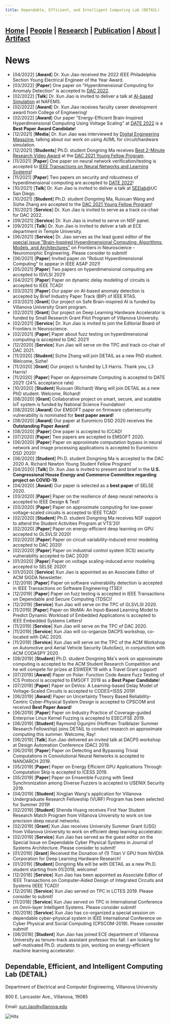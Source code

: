 ```yaml
---
title: Dependable, Efficient, and Intelligent Computing Lab (DETAIL)
---
```

## [**Home**](./) | [People](./people) | [Research](./research) | [Publication](./publication) | [About](./about) | [Artifact](./artifact) 

# News
* [04/2022] [**Award**] Dr. Xun Jiao received the 2022 IEEE Philadelphia Section Young Electrical Engineer of the Year Award.
* [03/2022] [**Paper**] One paper on "Hyperdimensional Computing for Anomaly Detection" is accepted to [DAC 2022](https://www.dac.com/).  
* [02/2022] [**Talk**] Dr. Xun Jiao is invited to deliver a talk at [AI-based Simulation](https://www.nafems.org/events/nafems/2022/ai-data-driven-models-and-machine-learning/#:~:text=Machine%20Learning%2Dbased%20Timing%20Error%20Simulation%20of%20Microelectronic%20Circuits%20(Stage%201)) at NAFEMS. 
* [02/2022] [**Award**] Dr. Xun Jiao receives faculty career development award from College of Engineering!
* [02/2022] [**Award**] Our paper "Energy-Efficient Brain-Inspired Hyperdimensional Computing Using Voltage Scaling" at [DATE 2022](https://www.date-conference.com/programme#:~:text=ENERGY%2DEFFICIENT%20BRAIN%2DINSPIRED%20HYPERDIMENSIONAL%20COMPUTING%20USING%20VOLTAGE%20SCALING) is a **Best Paper Award Candidate**!
* [12/2021] [**Media**] Dr. Xun Jiao was interviewed by [Digital Engineering Magazine](https://www.digitalengineering247.com/article/the-coming-of-age-of-ai-and-machine-learning-in-design/fea), talking about our work on using AI/ML for circuit/hardware simulation.  
* [12/2021] [**Students**] Ph.D. student Dongning Ma receives [Best 2-Minute Research Video Award](https://www.youtube.com/watch?v=N-Aq0mvJTck) at the [DAC 2021 Young Fellow Program](https://www.dac.com/Attend/Students-Scholarships/Young-Student-Fellow-Program). 
* [11/2021] [**Paper**] One paper on neural network verification/testing is accepted to [IEEE Transactions on Neural Networks and Learning Systems](https://cis.ieee.org/publications/t-neural-networks-and-learning-systems)!
* [11/2021] [**Paper**] Two papers on security and robustness of hyperdimensional computing are accepted to [DATE 2022](https://www.date-conference.com/)!
* [10/2021] [**Talk**] Dr. Xun Jiao is invited to deliver a talk at [SEElab](http://varys.ucsd.edu/)@UC San Diego.
* [10/2021] [**Student**] Ph.D. student Dongning Ma, Ruixuan Wang and Sizhe Zhang are accepted to the [DAC 2021 Young Fellow Program](https://www.dac.com/Attend/Students-Scholarships/Young-Student-Fellow-Program)! 
* [10/2021] [**Service**] Dr. Xun Jiao is invited to serve as a track co-chair for DAC 2022. 
* [09/2021] [**Service**] Dr. Xun Jiao is invited to serve on NSF panel.  
* [09/2021] [**Talk**] Dr. Xun Jiao is invited to deliver a talk at ECE department in Temple University. 
* [06/2021] [**Service**] Dr. Jiao serves as the lead guest editor of the [special issue "Brain-Inspired Hyperdimensional Computing: Algorithms, Models, and Architectures"](https://www.frontiersin.org/research-topics/22893/brain-inspired-hyperdimensional-computing-algorithms-models-and-architectures) on Frontiers in Neuroscience - Neuromorphic Engineering. Please consider to submit!  
* [06/2021] [**Paper**] Invited paper on "Robust Hyperdimensional Computing" to appear in IEEE ASAP 2021!
* [05/2021] [**Paper**] Two papers on hyperdimensional computing are accepted to ISVLSI 2021!
* [04/2021] [**Paper**] Paper on dynamic delay modeling of circuits is accepted to IEEE TCAD!
* [03/2021] [**Paper**] Our paper on AI-based anomaly detection is accepted by Brief Industry Paper Track (BIP) of IEEE RTAS. 
* [03/2021] [**Grant**] Our project on Safe Brain-inspired AI is funded by Villanova University Grant program.
* [02/2021] [**Grant**] Our project on Deep Learning Hardware Accelerator is funded by Small Research Grant Pilot Program of Villanova University. 
* [02/2021] [**Service**] Dr. Xun Jiao is invited to join the Editorial Board of Frontiers in Neuroscience. 
* [02/2021] [**Paper**] Paper about fuzz testing on hyperdimensional computing is accepted to DAC 2021!
* [12/2020] [**Service**]  Xun Jiao will serve on the TPC and track co-chair of DAC 2021. 
* [11/2020] [**Student**] Sizhe Zhang will join DETAIL as a new PhD student. Welcome, Sizhe!
* [11/2020] [**Grant**] Our project is funded by L3 Harris. Thank you, L3 Harris! 
* [11/2020] [**Paper**] Paper on Approximate Computing is accepted to DATE 2021! (24% acceptance rate) 
* [10/2020] [**Student**] Ruixuan (Richard) Wang will join DETAIL as a new PhD student. Welcome, Richard!
* [08/2020] [**Grant**] Collaborative project on smart, secure, and scalable IoT system is funded by National Science Foundation!
* [08/2020] [**Award**] Our EMSOFT paper on firmware cybersecurity vulnerability is nominated for **best paper award**!
* [08/2020] [**Award**] Our paper at Euromicro DSD 2020 receives the **Outstanding Paper Award**!
* [08/2020] [**Paper**] One paper is accepted to ICCAD!
* [07/2020] [**Paper**] Two papers are accepted to EMSOFT 2020.
* [06/2020] [**Paper**] Paper on approximate computation bypass in neural network and image processing applications is accepted to Euromicro DSD 2020!
* [06/2020] [**Student**] Ph.D. student Dongning Ma is accepted to the DAC 2020 A. Richard Newton Young Student Fellow Program!
* [04/2020] [**Talk**] Dr. Xun Jiao is invited to present and brief in the **U.S. Congressional House Energy and Commerce Committee regarding project on COVID-19**.
* [04/2020] [**Award**] Our paper is selected as a **best paper** of SELSE 2020.  
* [03/2020] [**Paper**] Paper on the resilience of deep neural networks is accepted to IEEE Design & Test!
* [03/2020] [**Paper**] Paper on approximate computing for low-power voltage-scaled circuits is accepted to IEEE TCAD!
* [02/2020] [**Student**] Ph.D. student Dongning Ma receives NSF support to attend the Student Activities Program at VTS'20!
* [02/2020] [**Paper**] Paper on energy-efficient deep learning on GPU accepted to GLSVLSI 2020!
* [02/2020] [**Paper**] Paper on circuit variability-induced error modeling accepted to DAC 2020! 
* [02/2020] [**Paper**] Paper on industrial control system (ICS) security vulnerability accepted to DAC 2020!
* [01/2020] [**Paper**] Paper on voltage scaling-induced error modeling accepted to SELSE 2020! 
* [01/2020] [**Service**] Xun Jiao is appointed as an Associate Editor of ACM SIGDA Newsletter.
* [12/2019] [**Paper**] Paper on software vulnerability detection is accepted in IEEE Transactions on Software Engineering (TSE)!
* [12/2019] [**Paper**] Paper on fuzz testing is accepted in IEEE Transactions on Dependable and Secure Computing (TDSC)!
* [12/2019] [**Service**] Xun Jiao will serve on the TPC of GLSVLSI 2020. 
* [11/2019] [**Paper**] Paper on WoMA: An Input-Based Learning Model to Predict Dynamic Workload of Embedded Applications is accepted to IEEE Embedded Systems Letters!
* [11/2019] [**Service**] Xun Jiao will serve on the TPC of DAC 2020. 
* [11/2019] [**Service**] Xun Jiao will co-organize DACPS workshop, co-located with DAC 2020. 
* [11/2019] [**Service**] Xun Jiao will serve on the TPC of the ACM Workshop on Automotive and Aerial Vehicle Security (AutoSec), in conjunction with ACM CODASPY 2020. 
* [09/2019] [**Student**] Ph.D. student Dongning Ma's work on approximate computing is accepted to the ACM Student Research Competition and he will compete for prizes at ESWEEK'19 with a Travel Grant support!
* [07/2019] [**Award**] Paper on Polar: Function Code Aware Fuzz Testing of ICS Protocol is accepted to EMSOFT 2019 as a **Best Paper Candidate**!
* [07/2019] [**Paper**] Paper on DeVos: A Learning-based Delay Model of Voltage-Scaled Circuits is accepted to CODES+ISSS 2019!
* [06/2019] [**Award**] Paper on Uncertainty Theory Based Reliability-Centric Cyber-Physical System Design is accepted to CPSCOM and received **Best Paper Award**!
* [06/2019] [**Paper**] Paper on Industry Practice of Coverage-guided Enterprise Linux Kernel Fuzzing is accepted to ESEC/FSE 2019.
* [06/2019] [**Student**] Raymond Ogunjimi (Hoffman Trailblazer Summer Research Fellowship) joins DETAIL to conduct research on approximate computing this summer. Welcome, Ray!
* [06/2019] [**Talk**] Xun Jiao delivered an invited talk at DACPS workshop at Design Automation Conference (DAC) 2019.
* [06/2019] [**Paper**] Paper on Detecting and Bypassing Trivial Computations in Convolutional Neural Networks is accepted to NANOARCH 2019.
* [05/2019] [**Paper**] Paper on Energy Efficient GPU Applications Through Computation Skip is accepted to ICESS 2019.
* [05/2019] [**Paper**] Paper on Emsemble Fuzzing with Seed Synchronization among Diverse Fuzzers is accepted to USENIX Security 2019.
* [04/2019] [**Student**] Xingjian Wang's application for Villanova Undergraduate Research Fellowship (VURF) Program has been selected for Summer 2019!
* [02/2019] [**Student**] Shenda Huang receives First Year Student Research Match Program from Villanova University to work on low precision deep neural networks.
* [02/2019] [**Grant**] Xun Jiao receives University Summer Grant (USG) from Villanova University to work on efficient deep learning accelerator.
* [02/2019] [**Service**] Xun Jiao has served as the guest editor on the Special Issue on Dependable Cyber Physical Systems in Journal of Systems Architecture. Please consider to submit!
* [01/2019] [**Grant**] Received the Donation of (1) Titan V GPU from NVIDIA Corporation for Deep Learning Hardware Research! 
* [01/2019] [**Student**] Dongning Ma will be with DETAIL as a new Ph.D. student starting from 01/2019, welcome!
* [12/2018] [**Service**] Xun Jiao has been appointed as Associate Editor of IEEE Transactions on Computer-Aided Design of Integrated Circuits and Systems (IEEE TCAD)!
* [12/2018] [**Service**] Xun Jiao served on TPC in LCTES 2019. Please consider to submit!
* [11/2018] [**Service**] Xun Jiao served on TPC in International Conference on Omni-layer Intelligent Systems. Please consider submit!
* [10/2018] [**Service**] Xun Jiao has co-organized a special session on dependable cyber-physical system in IEEE International Conference on Cyber Physical and Social Computing (CPSCOM-2019). Please consider submit!
* [08/2018] [**Student**] Xun Jiao has joined ECE department of Villanova University as tenure-track assistant professor this fall. I am looking for self-motivated Ph.D. students to join, working on energy-efficient machine learning accelerator. 
  
## Dependable, Efficient, and Intelligent Computing Lab (DETAIL)
Department of Electrical and Computer Engineering, Villanova University

800 E. Lancaster Ave., Villanova, 19085

Email: xun.jiao@villanova.edu

![Hits](https://hitcounter.pythonanywhere.com/count/tag.svg?url=https%3A%2F%2Fvu-detail.github.io)
